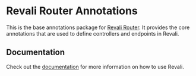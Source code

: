 # Revali Router Annotations

This is the base annotations package for [Revali Router](https://pub.dev/packages/revali_router). It provides the core annotations that are used to define controllers and endpoints in Revali.

## Documentation

Check out the [documentation](https://www.revali.dev) for more information on how to use Revali.
